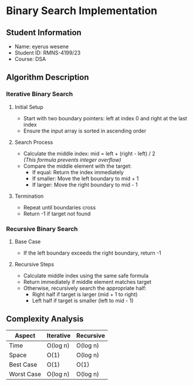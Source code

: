 # Binary Search Implementation
## Student Information
- Name: eyerus wesene 
- Student ID: RMNS-4199/23 
- Course: DSA
## Algorithm Description

### Iterative Binary Search
1. Initial Setup  
   - Start with two boundary pointers: left at index 0 and right at the last index
   - Ensure the input array is sorted in ascending order

2. Search Process  
   - Calculate the middle index: mid = left + (right - left) / 2  
     *(This formula prevents integer overflow)*  
   - Compare the middle element with the target:  
     - If equal: Return the index immediately  
     - If smaller: Move the left boundary to mid + 1  
     - If larger: Move the right boundary to mid - 1  

3. Termination  
   - Repeat until boundaries cross  
   - Return -1 if target not found  

### Recursive Binary Search
1. Base Case  
   - If the left boundary exceeds the right boundary, return -1  

2. Recursive Steps  
   - Calculate middle index using the same safe formula  
   - Return immediately if middle element matches target  
   - Otherwise, recursively search the appropriate half:  
     - Right half if target is larger (mid + 1 to right)  
     - Left half if target is smaller (left to mid - 1)  

## Complexity Analysis

| Aspect          | Iterative | Recursive |
|-----------------|-----------|-----------|
| Time        | O(log n)  | O(log n)  |
| Space       | O(1)      | O(log n)  |
| Best Case   | O(1)      | O(1)      |
| Worst Case  | O(log n)  | O(log n)  |